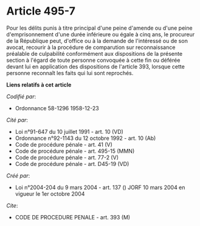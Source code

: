 # Article 495-7

Pour les délits punis à titre principal d'une peine d'amende ou d'une peine d'emprisonnement d'une durée inférieure ou égale
à cinq ans, le procureur de la République peut, d'office ou à la demande de l'intéressé ou de son avocat, recourir à la
procédure de comparution sur reconnaissance préalable de culpabilité conformément aux dispositions de la présente section à
l'égard de toute personne convoquée à cette fin ou déférée devant lui en application des dispositions de l'article 393,
lorsque cette personne reconnaît les faits qui lui sont reprochés.

**Liens relatifs à cet article**

_Codifié par_:

  - Ordonnance 58-1296 1958-12-23

_Cité par_:

  - Loi n°91-647 du 10 juillet 1991 - art. 10 (VD)
  - Ordonnance n°92-1143 du 12 octobre 1992 - art. 10 (Ab)
  - Code de procédure pénale - art. 41 (V)
  - Code de procédure pénale - art. 495-15 (MMN)
  - Code de procédure pénale - art. 77-2 (V)
  - Code de procédure pénale - art. D45-19 (VD)

_Créé par_:

  - Loi n°2004-204 du 9 mars 2004 - art. 137 () JORF 10 mars 2004 en vigueur le 1er octobre 2004

_Cite_:

  - CODE DE PROCEDURE PENALE - art. 393 (M)
